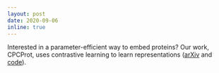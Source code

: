 ```yaml
---
layout: post
date: 2020-09-06
inline: true
---
```


Interested in a parameter-efficient way to embed proteins? Our work, CPCProt, uses contrastive learning to learn representations ([arXiv](https://www.biorxiv.org/content/10.1101/2020.09.04.283929v1.full) and [code](https://github.com/amyxlu/CPCProt)).
